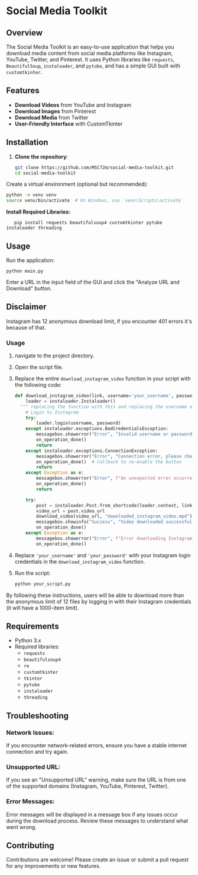 # Social Media Toolkit

## Overview

The Social Media Toolkit is an easy-to-use application that helps you download media content from social media platforms like Instagram, YouTube, Twitter, and Pinterest. It uses Python libraries like `requests`, `BeautifulSoup`, `instaloader`, and `pytube`, and has a simple GUI built with `customtkinter`.

## Features

- **Download Videos** from YouTube and Instagram
- **Download Images** from Pinterest
- **Download Media** from Twitter
- **User-Friendly Interface** with CustomTkinter

## Installation

1. **Clone the repository**:
   ```sh
   git clone https://github.com/MSC72m/social-media-toolkit.git
   cd social-media-toolkit
   ```
Create a virtual environment (optional but recommended):

```sh
python -m venv venv
source venv/bin/activate  # On Windows, use `venv\Scripts\activate`
```
**Install Required Libraries:**
```
   pip install requests beautifulsoup4 customtkinter pytube instaloader threading
```
## Usage
Run the application:
```
python main.py
```
Enter a URL in the input field of the GUI and click the "Analyze URL and Download" button.


## Disclaimer
 Instagram has 12 anonymous download limit, if you encounter 401 errors it's because of that.
### Usage

1. navigate to the project directory.
2. Open the script file.
3. Replace the entire `download_instagram_video` function in your script with the following code:

    ```python
    def download_instagram_video(link, username='your_username', password='your_password'):
        loader = instaloader.Instaloader()
      """ replacing the function with this and replacing the username and password you won't have 401 error and 12 item rate limit will be lifted to 1000 """
        # Login to Instagram
        try:
            loader.login(username, password)
        except instaloader.exceptions.BadCredentialsException:
            messagebox.showerror("Error", "Invalid username or password.")
            on_operation_done() 
            return
        except instaloader.exceptions.ConnectionException:
            messagebox.showerror("Error", "Connection error, please check your internet connection.")
            on_operation_done()  # Callback to re-enable the button
            return
        except Exception as e:
            messagebox.showerror("Error", f"An unexpected error occurred: {e}")
            on_operation_done()  
            return

        try:
            post = instaloader.Post.from_shortcode(loader.context, link.split('/')[-2])
            video_url = post.video_url
            download_video(video_url, "downloaded_instagram_video.mp4")
            messagebox.showinfo("Success", "Video downloaded successfully.")
            on_operation_done() 
        except Exception as e:
            messagebox.showerror("Error", f"Error downloading Instagram video: {e}")
            on_operation_done() 
    ```

4. Replace `'your_username'` and `'your_password'` with your Instagram login credentials in the `download_instagram_video` function.
5. Run the script:
    ```bash
    python your_script.py
    ```

By following these instructions, users will be able to download more than the anonymous limit of 12 files by logging in with their Instagram credentials (it will have a 1000-item limit).

## Requirements

- Python 3.x
- Required libraries:
  - `requests`
  - `beautifulsoup4`
  - `re`
  - `customtkinter`
  - `tkinter`
  - `pytube`
  - `instaloader`
  - `threading`

## Troubleshooting

### Network Issues:
If you encounter network-related errors, ensure you have a stable internet connection and try again.

### Unsupported URL:
If you see an "Unsupported URL" warning, make sure the URL is from one of the supported domains (Instagram, YouTube, Pinterest, Twitter).

### Error Messages:
Error messages will be displayed in a message box if any issues occur during the download process. Review these messages to understand what went wrong.

## Contributing
Contributions are welcome! Please create an issue or submit a pull request for any improvements or new features.
